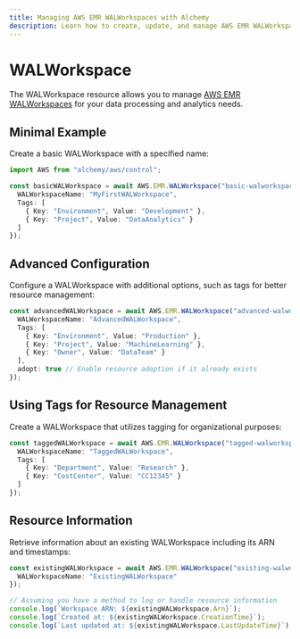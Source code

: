 ```yaml
---
title: Managing AWS EMR WALWorkspaces with Alchemy
description: Learn how to create, update, and manage AWS EMR WALWorkspaces using Alchemy Cloud Control.
---
```


# WALWorkspace

The WALWorkspace resource allows you to manage [AWS EMR WALWorkspaces](https://docs.aws.amazon.com/emr/latest/userguide/) for your data processing and analytics needs.

## Minimal Example

Create a basic WALWorkspace with a specified name:

```ts
import AWS from "alchemy/aws/control";

const basicWALWorkspace = await AWS.EMR.WALWorkspace("basic-walworkspace", {
  WALWorkspaceName: "MyFirstWALWorkspace", 
  Tags: [
    { Key: "Environment", Value: "Development" },
    { Key: "Project", Value: "DataAnalytics" }
  ]
});
```

## Advanced Configuration

Configure a WALWorkspace with additional options, such as tags for better resource management:

```ts
const advancedWALWorkspace = await AWS.EMR.WALWorkspace("advanced-walworkspace", {
  WALWorkspaceName: "AdvancedWALWorkspace",
  Tags: [
    { Key: "Environment", Value: "Production" },
    { Key: "Project", Value: "MachineLearning" },
    { Key: "Owner", Value: "DataTeam" }
  ],
  adopt: true // Enable resource adoption if it already exists
});
```

## Using Tags for Resource Management

Create a WALWorkspace that utilizes tagging for organizational purposes:

```ts
const taggedWALWorkspace = await AWS.EMR.WALWorkspace("tagged-walworkspace", {
  WALWorkspaceName: "TaggedWALWorkspace",
  Tags: [
    { Key: "Department", Value: "Research" },
    { Key: "CostCenter", Value: "CC12345" }
  ]
});
```

## Resource Information

Retrieve information about an existing WALWorkspace including its ARN and timestamps:

```ts
const existingWALWorkspace = await AWS.EMR.WALWorkspace("existing-walworkspace-info", {
  WALWorkspaceName: "ExistingWALWorkspace"
});

// Assuming you have a method to log or handle resource information
console.log(`Workspace ARN: ${existingWALWorkspace.Arn}`);
console.log(`Created at: ${existingWALWorkspace.CreationTime}`);
console.log(`Last updated at: ${existingWALWorkspace.LastUpdateTime}`);
```